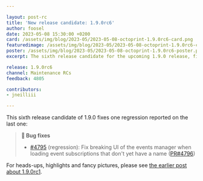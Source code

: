 ```yaml
---

layout: post-rc
title: 'New release candidate: 1.9.0rc6'
author: foosel
date: 2023-05-08 15:30:00 +0200
card: /assets/img/blog/2023-05/2023-05-08-octoprint-1.9.0rc6-card.png
featuredimage: /assets/img/blog/2023-05/2023-05-08-octoprint-1.9.0rc6-card.png
poster: /assets/img/blog/2023-05/2023-05-08-octoprint-1.9.0rc6-poster.png
excerpt: The sixth release candidate for the upcoming 1.9.0 release, fixing a regression reported on the last one.

release: 1.9.0rc6
channel: Maintenance RCs
feedback: 4805

contributors:
- jneilliii

---
```


This sixth release candidate of 1.9.0 fixes one regression reported on the last one:

> **🐛 Bug fixes**
> 
> - [#4795](https://github.com/OctoPrint/OctoPrint/issues/4795) (regression): Fix breaking UI of the events manager when loading event subscriptions that don't yet have a name ([PR#4796](https://github.com/OctoPrint/OctoPrint/pull/4796))

For heads-ups, highlights and fancy pictures, please see [the earlier post about 1.9.0rc1](/blog/2023/03/07/new-release-candidate-1.9.0rc1/).
